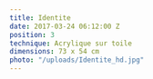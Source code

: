 ```yaml
---
title: Identite
date: 2017-03-24 06:12:00 Z
position: 3
technique: Acrylique sur toile
dimensions: 73 x 54 cm
photo: "/uploads/Identite_hd.jpg"
---
```


